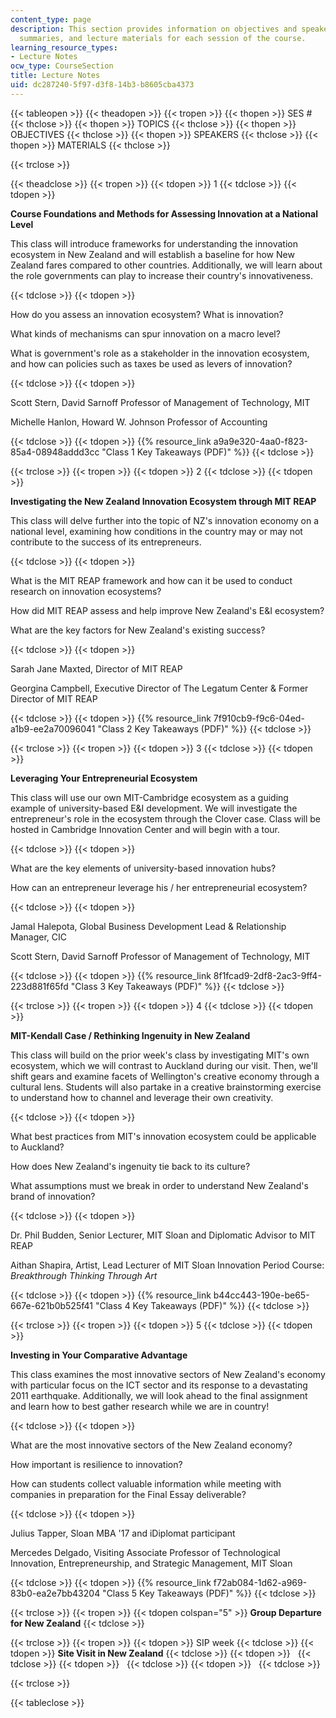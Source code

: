 ```yaml
---
content_type: page
description: This section provides information on objectives and speakers, lecture
  summaries, and lecture materials for each session of the course.
learning_resource_types:
- Lecture Notes
ocw_type: CourseSection
title: Lecture Notes
uid: dc287240-5f97-d3f8-14b3-b8605cba4373
---
```


{{< tableopen >}}
{{< theadopen >}}
{{< tropen >}}
{{< thopen >}}
SES #
{{< thclose >}}
{{< thopen >}}
TOPICS
{{< thclose >}}
{{< thopen >}}
OBJECTIVES
{{< thclose >}}
{{< thopen >}}
SPEAKERS
{{< thclose >}}
{{< thopen >}}
MATERIALS
{{< thclose >}}

{{< trclose >}}

{{< theadclose >}}
{{< tropen >}}
{{< tdopen >}}
1
{{< tdclose >}}
{{< tdopen >}}


**Course Foundations and Methods for Assessing Innovation at a National Level**

This class will introduce frameworks for understanding the innovation ecosystem in New Zealand and will establish a baseline for how New Zealand fares compared to other countries. Additionally, we will learn about the role governments can play to increase their country's innovativeness.


{{< tdclose >}}
{{< tdopen >}}


How do you assess an innovation ecosystem? What is innovation?

What kinds of mechanisms can spur innovation on a macro level?

What is government's role as a stakeholder in the innovation ecosystem, and how can policies such as taxes be used as levers of innovation?


{{< tdclose >}}
{{< tdopen >}}


Scott Stern, David Sarnoff Professor of Management of Technology, MIT

Michelle Hanlon, Howard W. Johnson Professor of Accounting


{{< tdclose >}}
{{< tdopen >}}
{{% resource_link a9a9e320-4aa0-f823-85a4-08948addd3cc "Class 1 Key Takeaways (PDF)" %}}
{{< tdclose >}}

{{< trclose >}}
{{< tropen >}}
{{< tdopen >}}
2
{{< tdclose >}}
{{< tdopen >}}


**Investigating the New Zealand Innovation Ecosystem through MIT REAP**

This class will delve further into the topic of NZ's innovation economy on a national level, examining how conditions in the country may or may not contribute to the success of its entrepreneurs.


{{< tdclose >}}
{{< tdopen >}}


What is the MIT REAP framework and how can it be used to conduct research on innovation ecosystems?

How did MIT REAP assess and help improve New Zealand's E&I ecosystem?

What are the key factors for New Zealand's existing success?


{{< tdclose >}}
{{< tdopen >}}


Sarah Jane Maxted, Director of MIT REAP

Georgina Campbell, Executive Director of The Legatum Center & Former Director of MIT REAP


{{< tdclose >}}
{{< tdopen >}}
{{% resource_link 7f910cb9-f9c6-04ed-a1b9-ee2a70096041 "Class 2 Key Takeaways (PDF)" %}}
{{< tdclose >}}

{{< trclose >}}
{{< tropen >}}
{{< tdopen >}}
3
{{< tdclose >}}
{{< tdopen >}}


**Leveraging Your Entrepreneurial Ecosystem**

This class will use our own MIT-Cambridge ecosystem as a guiding example of university-based E&I development. We will investigate the entrepreneur's role in the ecosystem through the Clover case. Class will be hosted in Cambridge Innovation Center and will begin with a tour.


{{< tdclose >}}
{{< tdopen >}}


What are the key elements of university-based innovation hubs?

How can an entrepreneur leverage his / her entrepreneurial ecosystem?


{{< tdclose >}}
{{< tdopen >}}


Jamal Halepota, Global Business Development Lead & Relationship Manager, CIC

Scott Stern, David Sarnoff Professor of Management of Technology, MIT


{{< tdclose >}}
{{< tdopen >}}
{{% resource_link 8f1fcad9-2df8-2ac3-9ff4-223d881f65fd "Class 3 Key Takeaways (PDF)" %}}
{{< tdclose >}}

{{< trclose >}}
{{< tropen >}}
{{< tdopen >}}
4
{{< tdclose >}}
{{< tdopen >}}


**MIT-Kendall Case / Rethinking Ingenuity in New Zealand**

This class will build on the prior week's class by investigating MIT's own ecosystem, which we will contrast to Auckland during our visit. Then, we'll shift gears and examine facets of Wellington's creative economy through a cultural lens. Students will also partake in a creative brainstorming exercise to understand how to channel and leverage their own creativity.


{{< tdclose >}}
{{< tdopen >}}


What best practices from MIT's innovation ecosystem could be applicable to Auckland?

How does New Zealand's ingenuity tie back to its culture?

What assumptions must we break in order to understand New Zealand's brand of innovation?


{{< tdclose >}}
{{< tdopen >}}


Dr. Phil Budden, Senior Lecturer, MIT Sloan and Diplomatic Advisor to MIT REAP

Aithan Shapira, Artist, Lead Lecturer of MIT Sloan Innovation Period Course: _Breakthrough Thinking Through Art_


{{< tdclose >}}
{{< tdopen >}}
{{% resource_link b44cc443-190e-be65-667e-621b0b525f41 "Class 4 Key Takeaways (PDF)" %}}
{{< tdclose >}}

{{< trclose >}}
{{< tropen >}}
{{< tdopen >}}
5
{{< tdclose >}}
{{< tdopen >}}


**Investing in Your Comparative Advantage**

This class examines the most innovative sectors of New Zealand's economy with particular focus on the ICT sector and its response to a devastating 2011 earthquake. Additionally, we will look ahead to the final assignment and learn how to best gather research while we are in country!


{{< tdclose >}}
{{< tdopen >}}


What are the most innovative sectors of the New Zealand economy?

How important is resilience to innovation?

How can students collect valuable information while meeting with companies in preparation for the Final Essay deliverable?


{{< tdclose >}}
{{< tdopen >}}


Julius Tapper, Sloan MBA '17 and iDiplomat participant

Mercedes Delgado, Visiting Associate Professor of Technological Innovation, Entrepreneurship, and Strategic Management, MIT Sloan


{{< tdclose >}}
{{< tdopen >}}
{{% resource_link f72ab084-1d62-a969-83b0-ea2e7bb43204 "Class 5 Key Takeaways (PDF)" %}}
{{< tdclose >}}

{{< trclose >}}
{{< tropen >}}
{{< tdopen colspan="5" >}}
**Group Departure for New Zealand**
{{< tdclose >}}

{{< trclose >}}
{{< tropen >}}
{{< tdopen >}}
SIP week
{{< tdclose >}}
{{< tdopen >}}
**Site Visit in New Zealand**
{{< tdclose >}}
{{< tdopen >}}
 
{{< tdclose >}}
{{< tdopen >}}
 
{{< tdclose >}}
{{< tdopen >}}
 
{{< tdclose >}}

{{< trclose >}}

{{< tableclose >}}